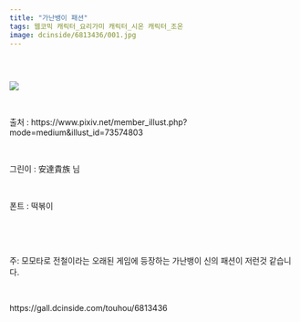 ```yaml
---
title: "가난뱅이 패션"
tags: 웹코믹 캐릭터_요리가미 캐릭터_시온 캐릭터_조온
image: dcinside/6813436/001.jpg
---
```

<div class="article">
<div style="overflow:hidden;">
<p><br/></p><p style="text-align: left;"><img src="{{ site.nasurl }}/dcinside/6813436/001.jpg"/></p><p style="text-align: left;"><br/></p><p style="text-align: left;">출처 : https://www.pixiv.net/member_illust.php?mode=medium&amp;illust_id=73574803</p><p style="text-align: left;"><br/></p><p style="text-align: left;">그린이 : 安達貴族 님</p><p style="text-align: left;"><br/></p><p style="text-align: left;">폰트 : 떡볶이</p><p><br/></p><p><br/></p><p>주: 모모타로 전철이라는 오래된 게임에 등장하는 가난뱅이 신의 패션이 저런것 같습니다.</p> </div></div>
<br/>
<p id="refer">https://gall.dcinside.com/touhou/6813436</p>
<br/>
